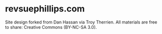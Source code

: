# revsuephillips.com

Site design forked from Dan Hassan via Troy Therrien. All materials are free to share: Creative Commons (BY-NC-SA 3.0).
